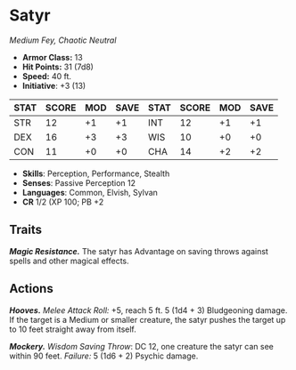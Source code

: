 # Satyr

*Medium Fey, Chaotic Neutral*

- **Armor Class:** 13
- **Hit Points:** 31 (7d8)
- **Speed:** 40 ft.
- **Initiative**: +3 (13)

|STAT|SCORE|MOD|SAVE|STAT|SCORE|MOD|SAVE|
| --- | --- | --- | ---- |---| --- | --- | ---- |
| STR | 12 | +1 | +1 | INT | 12 | +1 | +1 |
| DEX | 16 | +3 | +3 | WIS | 10 | +0 | +0 |
| CON | 11 | +0 | +0 | CHA | 14 | +2 | +2 |

- **Skills**: Perception, Performance, Stealth
- **Senses**: Passive Perception 12
- **Languages**: Common, Elvish, Sylvan
- **CR** 1/2 (XP 100; PB +2

## Traits

***Magic Resistance.*** The satyr has Advantage on saving throws against spells and other magical effects.


## Actions

***Hooves.*** *Melee Attack Roll:* +5, reach 5 ft. 5 (1d4 + 3) Bludgeoning damage. If the target is a Medium or smaller creature, the satyr pushes the target up to 10 feet straight away from itself.

***Mockery.*** *Wisdom Saving Throw*: DC 12, one creature the satyr can see within 90 feet. *Failure:*  5 (1d6 + 2) Psychic damage.

